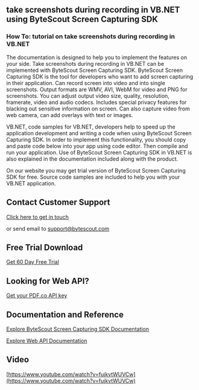 ## take screenshots during recording in VB.NET using ByteScout Screen Capturing SDK

### How To: tutorial on take screenshots during recording in VB.NET

The documentation is designed to help you to implement the features on your side. Take screenshots during recording in VB.NET can be implemented with ByteScout Screen Capturing SDK. ByteScout Screen Capturing SDK is the tool for developers who want to add screen capturing in their application. Can record screen into video and into single screenshots. Output formats are WMV, AVI, WebM for video and PNG for screenshots. You can adjust output video size, quality, resolution, framerate, video and audio codecs. Includes special privacy features for blacking out sensitive information on screen. Can also capture video from web camera, can add overlays with text or images.

VB.NET, code samples for VB.NET, developers help to speed up the application development and writing a code when using ByteScout Screen Capturing SDK. In order to implement this functionality, you should copy and paste code below into your app using code editor. Then compile and run your application. Use of ByteScout Screen Capturing SDK in VB.NET is also explained in the documentation included along with the product.

On our website you may get trial version of ByteScout Screen Capturing SDK for free. Source code samples are included to help you with your VB.NET application.

## Contact Customer Support

[Click here to get in touch](https://bytescout.zendesk.com/hc/en-us/requests/new?subject=ByteScout%20Screen%20Capturing%20SDK%20Question)

or send email to [support@bytescout.com](mailto:support@bytescout.com?subject=ByteScout%20Screen%20Capturing%20SDK%20Question) 

## Free Trial Download

[Get 60 Day Free Trial](https://bytescout.com/download/web-installer?utm_source=github-readme)

## Looking for Web API? 

[Get your PDF.co API key](https://pdf.co/documentation/api?utm_source=github-readme)

## Documentation and Reference

[Explore ByteScout Screen Capturing SDK Documentation](https://bytescout.com/documentation/index.html?utm_source=github-readme)

[Explore Web API Documentation](https://pdf.co/documentation/api?utm_source=github-readme)

## Video

[https://www.youtube.com/watch?v=fujkvtWUVCw](https://www.youtube.com/watch?v=fujkvtWUVCw)
